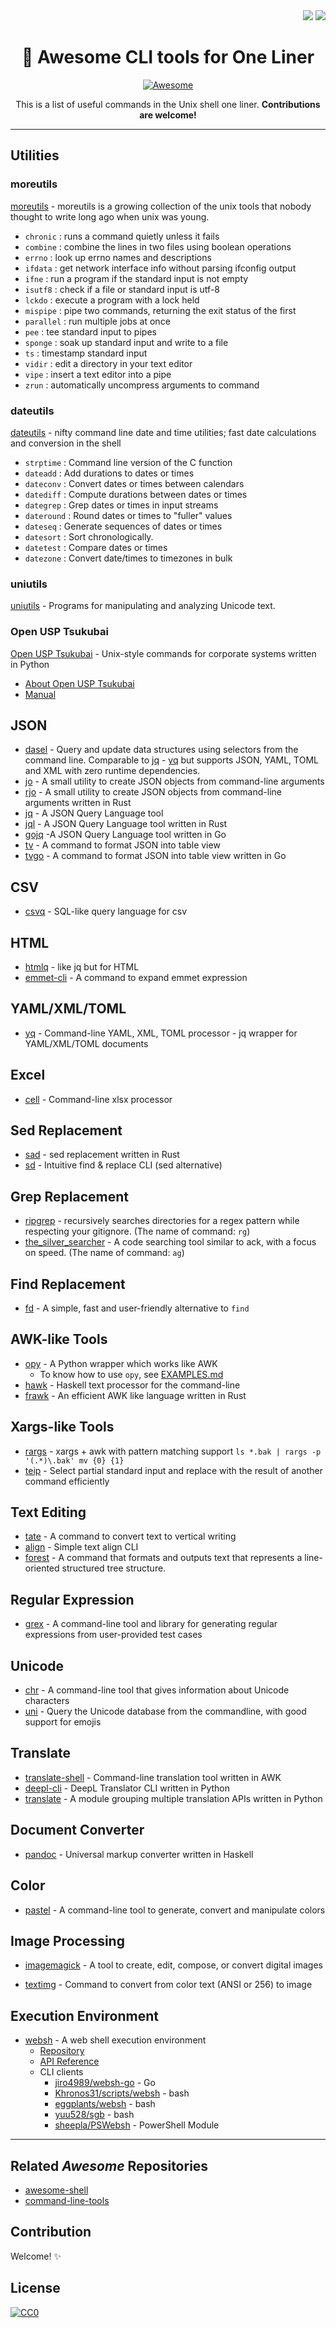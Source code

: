 <div align="right">  
  <img src="https://img.shields.io/static/v1?label=LICENSE&message=CC0&color=blue&style=flat-square"/>
  <img src="https://img.shields.io/static/v1?label=Contribution&message=Welcome!&color=orange&style=flat-square"/>
</div>

<div align="center">
  <h1> 🐚 Awesome CLI tools for One Liner </h1>
  
  [![Awesome](https://cdn.rawgit.com/sindresorhus/awesome/d7305f38d29fed78fa85652e3a63e154dd8e8829/media/badge.svg)](https://github.com/sindresorhus/awesome)
  
  This is a list of useful commands in the Unix shell one liner. **Contributions are welcome!**
</div>

---

## Utilities

### moreutils

[moreutils](https://joeyh.name/code/moreutils/) - moreutils is a growing collection of the unix tools that nobody thought to write long ago when unix was young.

- `chronic` : runs a command quietly unless it fails
- `combine` : combine the lines in two files using boolean operations
- `errno` : look up errno names and descriptions
- `ifdata` : get network interface info without parsing ifconfig output
- `ifne` : run a program if the standard input is not empty
- `isutf8` : check if a file or standard input is utf-8
- `lckdo` : execute a program with a lock held
- `mispipe` : pipe two commands, returning the exit status of the first
- `parallel` : run multiple jobs at once
- `pee` : tee standard input to pipes
- `sponge` : soak up standard input and write to a file
- `ts` : timestamp standard input
- `vidir` : edit a directory in your text editor
- `vipe` : insert a text editor into a pipe
- `zrun` : automatically uncompress arguments to command

### dateutils

[dateutils](https://github.com/hroptatyr/dateutils) - nifty command line date and time utilities; fast date calculations and conversion in the shell

- `strptime` :  Command line version of the C function
- `dateadd` :  Add durations to dates or times
- `dateconv` :  Convert dates or times between calendars
- `datediff` :  Compute durations between dates or times
- `dategrep` :  Grep dates or times in input streams
- `dateround` :  Round dates or times to "fuller" values
- `dateseq` :  Generate sequences of dates or times
- `datesort` :  Sort chronologically.
- `datetest` :  Compare dates or times
- `datezone` :  Convert date/times to timezones in bulk

### uniutils

[uniutils](http://www.billposer.org/Software/unidesc.html) -  Programs for manipulating and analyzing Unicode text.

### Open USP Tsukubai

[Open USP Tsukubai](https://github.com/usp-engineers-community/Open-usp-Tukubai) - Unix-style commands for corporate systems written in Python
  - [About Open USP Tsukubai](https://uec.usp-lab.com/tukubai)
  - [Manual](https://uec.usp-lab.com/tukubai_man)

## JSON 

- [dasel](https://github.com/tomwright/dasel) - Query and update data structures using selectors from the command line. Comparable to [jq](https://github.com/stedolan/jq) - [yq](https://github.com/kislyuk/yq) but supports JSON, YAML, TOML and XML with zero runtime dependencies.
- [jo](https://github.com/jpmens/jo) - A small utility to create JSON objects from command-line arguments
- [rjo](https://github.com/dskkato/rjo) - A small utility to create JSON objects from command-line arguments written in Rust
- [jq](https://github.com/stedolan/jq) - A JSON Query Language tool
- [jql](https://github.com/yamafaktory/jql) - A JSON Query Language tool written in Rust
- [gojq](https://github.com/itchyny/gojq) -A JSON Query Language tool written in Go
- [tv](https://github.com/uzimaru0000/tv) - A command to format JSON into table view
- [tvgo](https://github.com/mattn/tvgo) - A command to format JSON into table view written in Go

## CSV

- [csvq](https://github.com/mithrandie/csvq) - SQL-like query language for csv

## HTML

- [htmlq](https://github.com/mgdm/htmlq) - like jq but for HTML
- [emmet-cli](https://github.com/Delapouite/emmet-cli) - A command to expand emmet expression

## YAML/XML/TOML

- [yq](https://github.com/kislyuk/yq) - Command-line YAML, XML, TOML processor - jq wrapper for YAML/XML/TOML documents

## Excel

- [cell](https://github.com/twinbird/cell) - Command-line xlsx processor

## Sed Replacement

- [sad](https://github.com/ms-jpq/sad) - sed replacement written in Rust
- [sd](https://github.com/chmln/sd) - Intuitive find & replace CLI (sed alternative)

## Grep Replacement

- [ripgrep](https://github.com/BurntSushi/ripgrep) - recursively searches directories for a regex pattern while respecting your gitignore. (The name of command: `rg`)
- [the_silver_searcher](https://github.com/ggreer/the_silver_searcher) - A code searching tool similar to ack, with a focus on speed. (The name of command: `ag`)

## Find Replacement

- [fd](https://github.com/ggreer/the_silver_searcher) - A simple, fast and user-friendly alternative to `find`

## AWK-like Tools

- [opy](https://github.com/ryuichiueda/opy) - A Python wrapper which works like AWK
  -  To know how to use `opy`, see [EXAMPLES.md](https://github.com/ryuichiueda/opy/blob/master/EXAMPLES.md)
- [hawk](https://github.com/gelisam/hawk) - Haskell text processor for the command-line
- [frawk](https://github.com/ezrosent/frawk) - An efficient AWK like language written in Rust

## Xargs-like Tools

- [rargs](https://github.com/lotabout/rargs) - xargs + awk with pattern matching support `ls *.bak | rargs -p '(.*)\.bak' mv {0} {1}`
- [teip](https://github.com/greymd/teip) - Select partial standard input and replace with the result of another command efficiently

## Text Editing

- [tate](https://github.com/mattn/tate) - A command to convert text to vertical writing
- [align](https://github.com/jiro4989/align) - Simple text align CLI
- [forest](https://github.com/KoharaKazuya/forest) - A command that formats and outputs text that represents a line-oriented structured tree structure.

## Regular Expression

- [grex](https://github.com/pemistahl/grex) - A command-line tool and library for generating regular expressions from user-provided test cases

## Unicode

- [chr](https://github.com/pemistahl/chr) - A command-line tool that gives information about Unicode characters
- [uni](https://github.com/arp242/uni) - Query the Unicode database from the commandline, with good support for emojis

## Translate

- [translate-shell](https://github.com/soimort/translate-shell) - Command-line translation tool written in AWK
- [deepl-cli](https://github.com/eggplants/deepl-cli) - DeepL Translator CLI written in Python
- [translate](https://github.com/Animenosekai/translate) - A module grouping multiple translation APIs written in Python

## Document Converter

- [pandoc](https://github.com/jgm/pandoc) - Universal markup converter written in Haskell

## Color

- [pastel](https://github.com/sharkdp/pastel) - A command-line tool to generate, convert and manipulate colors

## Image Processing

- [imagemagick](https://imagemagick.org/index.php) - A tool to create, edit, compose, or convert digital images

- [textimg](https://github.com/jiro4989/textimg) - Command to convert from color text (ANSI or 256) to image

## Execution Environment

- [websh](https://websh.jiro4989.com) - A web shell execution environment
  - [Repository](https://github.com/jiro4989/websh)
  - [API Reference](https://jiro4989.github.io/websh/swagger.html)
  - CLI clients
    - [jiro4989/websh-go](https://github.com/jiro4989/websh-go) - Go
    - [Khronos31/scripts/websh](https://github.com/Khronos31/scripts/blob/master/bin/websh) - bash
    - [eggplants/websh](https://github.com/eggplants/websh.sh) - bash
    - [yuu528/sgb](https://github.com/yuu528/sgb) - bash
    - [sheepla/PSWebsh](https://github.com/sheepla/PsWebsh) - PowerShell Module

---

## Related *Awesome* Repositories

- [awesome-shell](https://github.com/alebcay/awesome-shell)
- [command-line-tools](https://github.com/learn-anything/command-line-tools)

## Contribution

Welcome! ✨

## License

[![CC0](https://i.creativecommons.org/p/zero/1.0/88x31.png)](https://creativecommons.org/publicdomain/zero/1.0/)


